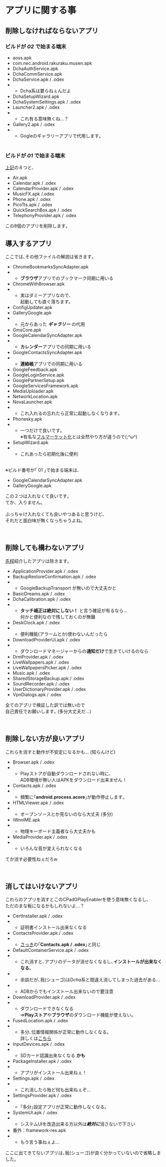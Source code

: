 # アプリに関する事
## 削除しなければならないアプリ
### ビルドが ***02*** で始まる端末
- aoss.apk
- com.nec.android.rakuraku.musen.apk
- DchaAuthService.apk
- DchaCommService.apk
- DchaService.apk / .odex
- - Dcha系は要らねぇんだよ
- DchaSetupWizard.apk
- DchaSystemSettings.apk / .odex
- Launcher2.apk / .odex
- - これ有る意味無くね...？
- Gallery2.apk / .odex
- - Gogleのギャラリーアプリで代用します｡
<br><br>
### ビルドが ***01*** で始まる端末
[上記](#ビルドが-02-で始まる端末)の８つと､<br>
- Air.apk
- Calendar.apk / .odex
- CalendarProvider.apk / .odex
- MusicFX.apk /.odex
- Phone.apk / .odex
- PicoTts.apk / .odex
- QuickSearchBox.apk / .odex
- TelephonyProvider.apk / .odex

この8個のアプリを削除します｡
<br>

## 導入するアプリ
ここでは､その他ファイルの解説は省きます｡
- ChromeBookmarksSyncAdapter.apk
- - **ブラウザ**アプリでのブックマーク同期に用いる
- ChromeWithBrowser.apk
- - 実はダミーアプリなので､<br>起動しても直ぐ落ちます｡
- ConfigUpdater.apk
- GalleryGoogle.apk
- - 元からあった ***ギャラリー*** の代用
- GmsCore.apk
- GoogleCalendarSyncAdapter.apk
- - **カレンダー**アプリでの同期に用いる
- GoogleContactsSyncAdapter.apk
- - **連絡帳**アプリでの同期に用いる
- GoogleFeedback.apk
- GoogleLoginService.apk
- GooglePartnerSetup.apk
- GoogleServicesFramework.apk
- MediaUploader.apk
- NetworkLocation.apk
- NovaLauncher.apk
- - これ入れるの忘れたら正常に起動しなくなります｡
- Phonesky.apk
- - 一つだけで良いです｡<br>※有名な[フルマーケット化](https://www.nicovideo.jp/watch/sm37834291 "【2020年度版】今更だけど、チャレンジタッチ改造してみた/簡易版&フルマーケット化手順の紹介！ - ニコニコ動画")とは全然やり方が違うので(;^ω^)
- SetupWizard.apk
- - これあったら初期化後に便利
<br>
※ビルド番号が｢ 01 ｣で始まる端末は､<br>

- GoogleCalendarSyncAdapter.apk
- GalleryGoogle.apk

この２つは入れなくて良いです｡<br>
てか、入りません｡
<br><br>
ぶっちゃけ入れなくても良いやつあると思うけど､<br>
それだと面白味が無くなっちゃうよね｡

<br>

## 削除しても構わないアプリ
[先程](#削除しなければならないアプリ)紹介したアプリは除きます｡
- ApplicationProvider.apk / .odex
- BackupRestoreConfirmation.apk / .odex
- - GoogleBackupTransport が無いので大丈夫かと
- BasicDreams.apk / .odex
- DchaCalibration.apk / .odex
- - **タッチ補正は絶対にしない！** と言う確証が有るなら...<br>何かと便利なので残しておくのが無難
- DeskClock.apk / .odex
- - 便利機能(アラームとか)使わないんだったら
- DownloadProviderUi.apk / .odex
- - ダウンロードマネージャーからの**通知だけ**で生きていけるのなら
- DrmProvider.apk / .odex
- LiveWallpapers.apk / .odex
- LiveWallpapersPicker.apk / .odex
- Music.apk / .odex
- SharedStorageBackup.apk / .odex
- SoundRecorder.apk / .odex
- UserDictionaryProvider.apk / .odex
- VpnDialogs.apk / .odex

全てのアプリで検証した訳では無いので<br>自己責任でお願いします｡ (多分大丈夫だ...)

<br>

## 削除しない方が良いアプリ
これらを消すと動作が不安定になるかも... (知らんけど)
- Browser.apk / .odex
- - Playストアが自動ダウンロードされない時に､<br>ADB環境が無い人はAPKをダウンロード出来ません！
- Contacts.apk / .odex
- - 頻繁に｢**android.process.acore**｣が動作停止します｡
- HTMLViewer.apk / .odex
- - オープンソースとか見ないのなら大丈夫 (多分)
- iWnnIME.apk
- - 物理キーボード主義者なら大丈夫かも
- MediaProvider.apk / .odex
- - いろんな音が変えられなくなる

てか消す必要性ねぇだろw

<br>

## 消してはいけないアプリ
これらのアプリを消すとこのCPadGPlayEnablerを使う意味無くなるし､<br>
ただのまな板になるかもしれないよ...？
- CertInstaller.apk / .odex
- - 証明書インストール出来なくなる
- ContactsProvider.apk / .odex
- - [さっき](#削除しない方が良いアプリ)の｢**Contacts.apk / .odex**｣と同じ
- DefaultContainerService.apk / .odex
- - これ消すと､アプリのデータが消せなくなるし､**インストールが出来なくなる**｡<br>
- - 余談だが､我(シューゴ)は*Dcha*系と間違え消してしまった過去がある...
- - ADBからでもインストール出来ないので要注意
- DownloadProvider.apk / .odex
- - ダウンロードできなくなる<br>=>**Playストア**や**ブラウザ**のダウンロード機能が使えない｡
- FusedLocation.apk / .odex
- - 多分､位置情報関係が正常に動作しなくなる｡<br>詳しくは[こちら](https://www.google.co.jp/search?q=Android+FusedLocation "Android FusedLocation - Google 検索")
- InputDevices.apk / .odex
- - SDカード認識出来なくなる **かも**
- PackageInstaller.apk / .odex
- - アプリがインストール出来ねぇ！
- Settings.apk / .odex
- - これ消したら殆ど何も出来ねぇぞ...
- SettingsProvider.apk / .odex
- - ｢多分｣設定アプリが正常に動作しなくなる｡
- SystemUI.apk / .odex
- - システムUIを改造出来る方以外は***絶対に***消さないで下さい
- 番外：framework-res.apk
- - もう言う事ねぇよ...

ここに出てきてないアプリは､我(シューゴ)が良く分かっていないので省略しました｡
